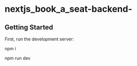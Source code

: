 # nextjs_book_a_seat-backend-
 
## Getting Started

First, run the development server:

npm i

npm run dev


